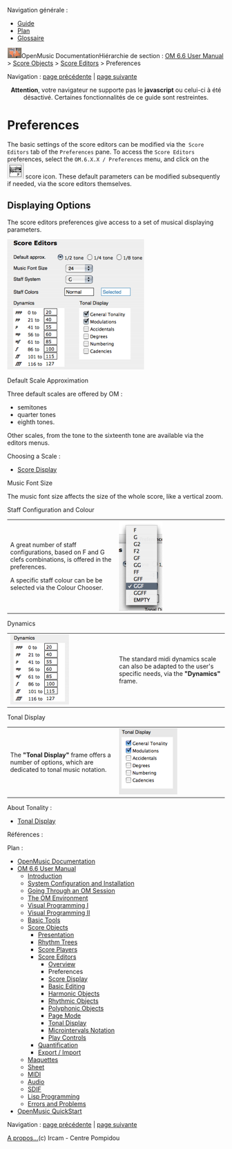 <div id="tplf" class="tplPage">

<div id="tplh">

<span class="hidden">Navigation générale : </span>

  - [<span>Guide</span>](OM-Documentation.md)
  - [<span>Plan</span>](OM-Documentation_1.md)
  - [<span>Glossaire</span>](OM-Documentation_2.md)

</div>

<div id="tplt">

![empty.gif](../tplRes/page/empty.gif)![logoom1.png](../res/logoom1.png)<span class="tplTi">OpenMusic
Documentation</span><span class="sw_outStack_navRoot"><span class="hidden">Hiérarchie
de section : </span>[<span>OM 6.6 User
Manual</span>](OM-User-Manual.md)<span class="stkSep"> \>
</span>[<span>Score
Objects</span>](ScoreObjects.md)<span class="stkSep"> \>
</span>[<span>Score
Editors</span>](ScoreEditors.md)<span class="stkSep"> \>
</span><span class="stkSel_yes"><span>Preferences</span></span></span>

</div>

<div class="tplNav">

<span class="hidden">Navigation : </span>[<span>page
précédente</span>](Editor-Overview.md "page précédente(Overview)")<span class="hidden">
| </span>[<span>page
suivante</span>](Editor-Display.md "page suivante(Score Display)")

</div>

<div id="tplc" class="tplc_out_yes">

<div style="text-align: center;">

**Attention**, votre navigateur ne supporte pas le **javascript** ou
celui-ci à été désactivé. Certaines fonctionnalités de ce guide sont
restreintes.

</div>

<div class="headCo">

# <span>Preferences</span>

<div class="headCo_co">

<div>

<div class="infobloc">

<div class="txt">

The basic settings of the score editors can be modified via the`  Score
Editors ` tab of the `Preferences` pane. To access the `Score Editors`
preferences, select the `OM.6.X.X / Preferences` menu, and click on the
<span class="iconButton_tim">![edittab\_icon.png](../res/edittab_icon.png)</span>
score icon. These default parameters can be modified subsequently if
needed, via the score editors themselves.

</div>

</div>

<div class="part">

## <span>Displaying Options</span>

<div class="part_co">

<div class="infobloc">

<div class="txt">

The score editors preferences give access to a set of musical displaying
parameters.

</div>

<div class="caption">

<div class="caption_co">

![prefsedit1.png](../res/prefsedit1.png)

</div>

</div>

</div>

<div class="infobloc">

<div class="infobloc_ti">

<span>Default Scale Approximation</span>

</div>

<div class="txt">

Three default scales are offered by OM :

  - <span>semitones</span>
  - <span>quarter tones</span>
  - <span>eighth tones. </span>

Other scales, from the tone to the sixteenth tone are available via the
editors menus.

</div>

<div class="linkSet">

<div class="linkSet_ti">

<span>Choosing a Scale :</span>

</div>

<div class="linkUL">

  - [<span>Score Display</span>](Editor-Display.md)

</div>

</div>

</div>

<div class="infobloc">

<div class="infobloc_ti">

<span>Music Font Size</span>

</div>

<div class="txt">

The music font size affects the size of the whole score, like a vertical
zoom.

</div>

</div>

<div class="infobloc">

<div class="infobloc_ti">

<span>Staff Configuration and Colour</span>

</div>

<div class="txtRes">

<table>
<colgroup>
<col style="width: 50%" />
<col style="width: 50%" />
</colgroup>
<tbody>
<tr class="odd">
<td><div class="dk_txtRes_txt txt">
<p>A great number of staff configurations, based on F and G clefs combinations, is offered in the preferences.</p>
<p>A specific staff colour can be be selected via the Colour Chooser.</p>
</div></td>
<td><div class="caption">
<div class="caption_co">
<img src="../res/staffdefault.png" width="100" height="208" alt="staffdefault.png" />
</div>
</div></td>
</tr>
</tbody>
</table>

</div>

</div>

<div class="infobloc">

<div class="infobloc_ti">

<span>Dynamics</span>

</div>

<div class="txtRes">

<table>
<colgroup>
<col style="width: 50%" />
<col style="width: 50%" />
</colgroup>
<tbody>
<tr class="odd">
<td><div class="caption">
<div class="caption_co">
<img src="../res/dyns.png" width="136" height="162" alt="dyns.png" />
</div>
</div></td>
<td><div class="dk_txtRes_txt txt">
<p>The standard midi dynamics scale can also be adapted to the user's specific needs, via the <strong>"Dynamics"</strong> frame.</p>
</div></td>
</tr>
</tbody>
</table>

</div>

</div>

<div class="infobloc">

<div class="infobloc_ti">

<span>Tonal Display</span>

</div>

<div class="txtRes">

<table>
<colgroup>
<col style="width: 50%" />
<col style="width: 50%" />
</colgroup>
<tbody>
<tr class="odd">
<td><div class="dk_txtRes_txt txt">
<p>The <strong>"Tonal Display"</strong> frame offers a number of options, which are dedicated to tonal music notation.</p>
</div></td>
<td><div class="caption">
<div class="caption_co">
<img src="../res/tonaldisplay1.png" width="135" height="153" alt="tonaldisplay1.png" />
</div>
</div></td>
</tr>
</tbody>
</table>

</div>

<div class="linkSet">

<div class="linkSet_ti">

<span>About Tonality :</span>

</div>

<div class="linkUL">

  - [<span>Tonal Display</span>](Editor-Tonality.md)

</div>

</div>

</div>

</div>

</div>

</div>

</div>

</div>

<span class="hidden">Références : </span>

</div>

<div id="tplo" class="tplo_out_yes">

<div class="tplOTp">

<div class="tplOBm">

<div id="mnuFrm">

<span class="hidden">Plan :</span>

<div id="mnuFrmUp" onmouseout="menuScrollTiTask.fSpeed=0;" onmouseover="if(menuScrollTiTask.fSpeed&gt;=0) {menuScrollTiTask.fSpeed=-2; scTiLib.addTaskNow(menuScrollTiTask);}" onclick="menuScrollTiTask.fSpeed-=2;" style="display: none;">

<span id="mnuFrmUpLeft">[](#)</span><span id="mnuFrmUpCenter"></span><span id="mnuFrmUpRight"></span>

</div>

<div id="mnuScroll">

  - [<span>OpenMusic Documentation</span>](OM-Documentation.md)
  - [<span>OM 6.6 User Manual</span>](OM-User-Manual.md)
      - [<span>Introduction</span>](00-Sommaire.md)
      - [<span>System Configuration and
        Installation</span>](Installation.md)
      - [<span>Going Through an OM Session</span>](Goingthrough.md)
      - [<span>The OM Environment</span>](Environment.md)
      - [<span>Visual Programming I</span>](BasicVisualProgramming.md)
      - [<span>Visual Programming
        II</span>](AdvancedVisualProgramming.md)
      - [<span>Basic Tools</span>](BasicObjects.md)
      - [<span>Score Objects</span>](ScoreObjects.md)
          - [<span>Presentation</span>](Score-Objects-Intro.md)
          - [<span>Rhythm Trees</span>](RT.md)
          - [<span>Score Players</span>](ScorePlayer.md)
          - [<span>Score Editors</span>](ScoreEditors.md)
              - [<span>Overview</span>](Editor-Overview.md)
              - <span id="i1" class="outLeftSel_yes"><span>Preferences</span></span>
              - [<span>Score Display</span>](Editor-Display.md)
              - [<span>Basic Editing</span>](Editor-Basics.md)
              - [<span>Harmonic Objects</span>](Harmonic-Obj-Editor.md)
              - [<span>Rhythmic Objects</span>](Editor-Rhythm.md)
              - [<span>Polyphonic Objects</span>](Poly-Multi-Editor.md)
              - [<span>Page Mode</span>](Editor-PageMode.md)
              - [<span>Tonal Display</span>](Editor-Tonality.md)
              - [<span>Microintervals
                Notation</span>](Editor-Microintervals.md)
              - [<span>Play Controls</span>](Editor-Play.md)
          - [<span>Quantification</span>](Quantification.md)
          - [<span>Export / Import</span>](ImportExport.md)
      - [<span>Maquettes</span>](Maquettes.md)
      - [<span>Sheet</span>](Sheet.md)
      - [<span>MIDI</span>](MIDI.md)
      - [<span>Audio</span>](Audio.md)
      - [<span>SDIF</span>](SDIF.md)
      - [<span>Lisp Programming</span>](Lisp.md)
      - [<span>Errors and Problems</span>](errors.md)
  - [<span>OpenMusic QuickStart</span>](QuickStart-Chapters.md)

</div>

<div id="mnuFrmDown" onmouseout="menuScrollTiTask.fSpeed=0;" onmouseover="if(menuScrollTiTask.fSpeed&lt;=0) {menuScrollTiTask.fSpeed=2; scTiLib.addTaskNow(menuScrollTiTask);}" onclick="menuScrollTiTask.fSpeed+=2;" style="display: none;">

<span id="mnuFrmDownLeft">[](#)</span><span id="mnuFrmDownCenter"></span><span id="mnuFrmDownRight"></span>

</div>

</div>

</div>

</div>

</div>

<div class="tplNav">

<span class="hidden">Navigation : </span>[<span>page
précédente</span>](Editor-Overview.md "page précédente(Overview)")<span class="hidden">
| </span>[<span>page
suivante</span>](Editor-Display.md "page suivante(Score Display)")

</div>

<div id="tplb">

[<span>A propos...</span>](OM-Documentation_3.md)(c) Ircam - Centre
Pompidou

</div>

</div>
